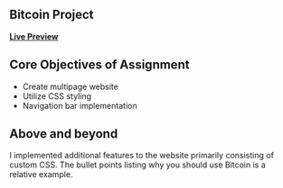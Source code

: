 ## Bitcoin Project
[**Live Preview**](http://hanslowinc.x10.mx/bitcoin/)

## Core Objectives of Assignment 
- Create multipage website 
- Utilize CSS styling
- Navigation bar implementation

## Above and beyond
I implemented additional features to the website primarily consisting of custom CSS. The bullet points listing why you should
use Bitcoin is a relative example.
